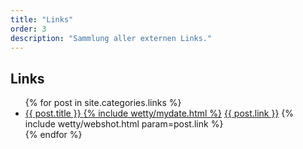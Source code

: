 ```yaml
---
title: "Links"
order: 3
description: "Sammlung aller externen Links."
---
```

## Links
<ul class="post-list">
{% for post in site.categories.links %}
<li><article><a href="{{ site.url }}{{ site.baseurl }}{{ post.url }}">{{ post.title }} <span class="entry-date"><time datetime="{{ post.date | date_to_xmlschema }}">{% include wetty/mydate.html %}</time></span></a>
<span class="excerpt">
	<a href="{{ post.link }}">{{ post.link }}</a> {% include wetty/webshot.html param=post.link %}
</span>
</article></li>
{% endfor %}</ul>
